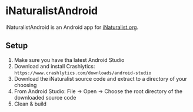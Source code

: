 # iNaturalistAndroid

iNaturalistAndroid is an Android app for [iNaturalist.org](http://www.inaturalist.org).

## Setup

1. Make sure you have tha latest Android Studio
1. Download and install Crashlytics: `https://www.crashlytics.com/downloads/android-studio`
1. Download the iNaturalist source code and extract to a directory of your choosing
1. From Android Studio: File -> Open -> Choose the root directory of the downloaded source code
1. Clean & build

